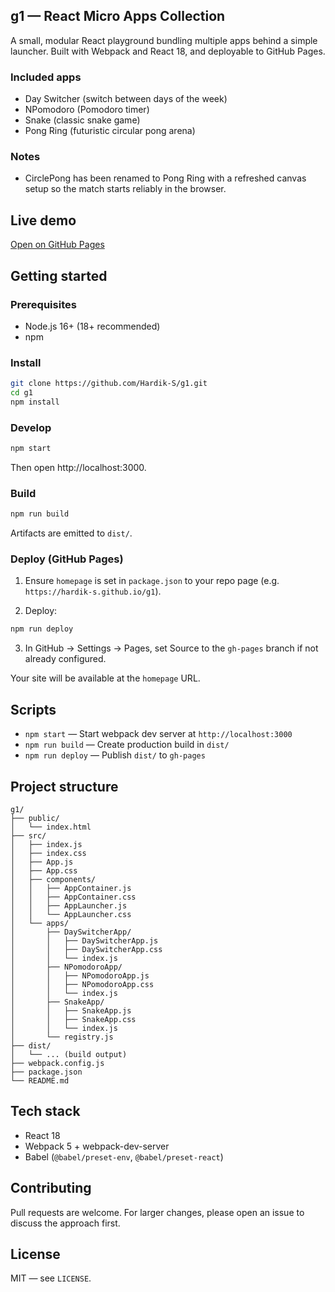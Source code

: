 ## g1 — React Micro Apps Collection

A small, modular React playground bundling multiple apps behind a simple launcher. Built with Webpack and React 18, and deployable to GitHub Pages.

### Included apps

- Day Switcher (switch between days of the week)
- NPomodoro (Pomodoro timer)
- Snake (classic snake game)
- Pong Ring (futuristic circular pong arena)

### Notes

- CirclePong has been renamed to Pong Ring with a refreshed canvas setup so the match starts reliably in the browser.

## Live demo

[Open on GitHub Pages](https://hardik-s.github.io/g1)

## Getting started

### Prerequisites

- Node.js 16+ (18+ recommended)
- npm

### Install

```bash
git clone https://github.com/Hardik-S/g1.git
cd g1
npm install
```

### Develop

```bash
npm start
```

Then open http://localhost:3000.

### Build

```bash
npm run build
```

Artifacts are emitted to `dist/`.

### Deploy (GitHub Pages)

1) Ensure `homepage` is set in `package.json` to your repo page (e.g. `https://hardik-s.github.io/g1`).

2) Deploy:

```bash
npm run deploy
```

3) In GitHub → Settings → Pages, set Source to the `gh-pages` branch if not already configured.

Your site will be available at the `homepage` URL.

## Scripts

- `npm start` — Start webpack dev server at `http://localhost:3000`
- `npm run build` — Create production build in `dist/`
- `npm run deploy` — Publish `dist/` to `gh-pages`

## Project structure

```
g1/
├── public/
│   └── index.html
├── src/
│   ├── index.js
│   ├── index.css
│   ├── App.js
│   ├── App.css
│   ├── components/
│   │   ├── AppContainer.js
│   │   ├── AppContainer.css
│   │   ├── AppLauncher.js
│   │   └── AppLauncher.css
│   └── apps/
│       ├── DaySwitcherApp/
│       │   ├── DaySwitcherApp.js
│       │   ├── DaySwitcherApp.css
│       │   └── index.js
│       ├── NPomodoroApp/
│       │   ├── NPomodoroApp.js
│       │   ├── NPomodoroApp.css
│       │   └── index.js
│       ├── SnakeApp/
│       │   ├── SnakeApp.js
│       │   ├── SnakeApp.css
│       │   └── index.js
│       └── registry.js
├── dist/
│   └── ... (build output)
├── webpack.config.js
├── package.json
└── README.md
```

## Tech stack

- React 18
- Webpack 5 + webpack-dev-server
- Babel (`@babel/preset-env`, `@babel/preset-react`)

## Contributing

Pull requests are welcome. For larger changes, please open an issue to discuss the approach first.

## License

MIT — see `LICENSE`.
